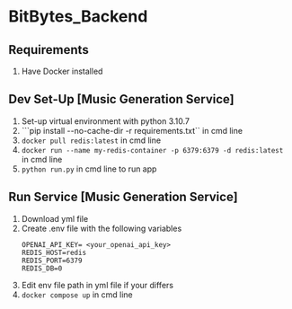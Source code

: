 # BitBytes_Backend

## Requirements
1. Have Docker installed

## Dev Set-Up [Music Generation Service]
1. Set-up virtual environment with python 3.10.7
2.  ```pip install --no-cache-dir -r requirements.txt``  in cmd line
3. ```docker pull redis:latest``` in cmd line
4. ```docker run --name my-redis-container -p 6379:6379 -d redis:latest``` in cmd line
5. ```python run.py``` in cmd line to run app

## Run Service [Music Generation Service]
1. Download yml file
2. Create .env file with the following variables
    ```
    OPENAI_API_KEY= <your_openai_api_key>
    REDIS_HOST=redis
    REDIS_PORT=6379
    REDIS_DB=0
    ```
3. Edit env file path in yml file if your differs
4. ```docker compose up``` in cmd line

